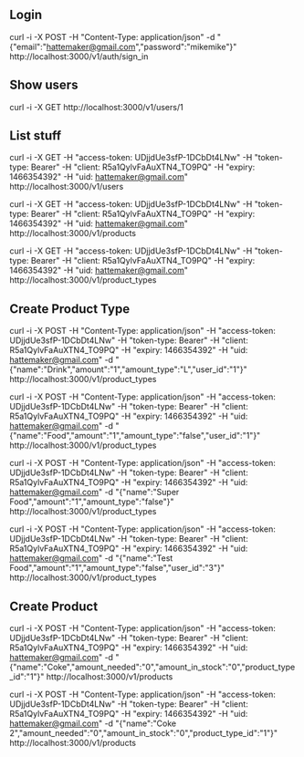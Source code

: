 
## Login
curl -i -X POST -H "Content-Type: application/json" -d "{\"email\":\"hattemaker@gmail.com\",\"password\":\"mikemike\"}" http://localhost:3000/v1/auth/sign_in

## Show users
curl -i -X GET http://localhost:3000/v1/users/1

## List stuff
curl -i -X GET -H "access-token: UDjjdUe3sfP-1DCbDt4LNw" -H "token-type: Bearer" -H "client: R5a1QylvFaAuXTN4_TO9PQ" -H "expiry: 1466354392" -H "uid: hattemaker@gmail.com" http://localhost:3000/v1/users

curl -i -X GET -H "access-token: UDjjdUe3sfP-1DCbDt4LNw" -H "token-type: Bearer" -H "client: R5a1QylvFaAuXTN4_TO9PQ" -H "expiry: 1466354392" -H "uid: hattemaker@gmail.com" http://localhost:3000/v1/products

curl -i -X GET -H "access-token: UDjjdUe3sfP-1DCbDt4LNw" -H "token-type: Bearer" -H "client: R5a1QylvFaAuXTN4_TO9PQ" -H "expiry: 1466354392" -H "uid: hattemaker@gmail.com" http://localhost:3000/v1/product_types



## Create Product Type
curl -i -X POST -H "Content-Type: application/json" -H "access-token: UDjjdUe3sfP-1DCbDt4LNw" -H "token-type: Bearer" -H "client: R5a1QylvFaAuXTN4_TO9PQ" -H "expiry: 1466354392" -H "uid: hattemaker@gmail.com" -d "{\"name\":\"Drink\",\"amount\":\"1\",\"amount_type\":\"L\",\"user_id\":\"1\"}" http://localhost:3000/v1/product_types

curl -i -X POST -H "Content-Type: application/json" -H "access-token: UDjjdUe3sfP-1DCbDt4LNw" -H "token-type: Bearer" -H "client: R5a1QylvFaAuXTN4_TO9PQ" -H "expiry: 1466354392" -H "uid: hattemaker@gmail.com" -d "{\"name\":\"Food\",\"amount\":\"1\",\"amount_type\":\"false\",\"user_id\":\"1\"}" http://localhost:3000/v1/product_types

curl -i -X POST -H "Content-Type: application/json" -H "access-token: UDjjdUe3sfP-1DCbDt4LNw" -H "token-type: Bearer" -H "client: R5a1QylvFaAuXTN4_TO9PQ" -H "expiry: 1466354392" -H "uid: hattemaker@gmail.com" -d "{\"name\":\"Super Food\",\"amount\":\"1\",\"amount_type\":\"false\"}" http://localhost:3000/v1/product_types

curl -i -X POST -H "Content-Type: application/json" -H "access-token: UDjjdUe3sfP-1DCbDt4LNw" -H "token-type: Bearer" -H "client: R5a1QylvFaAuXTN4_TO9PQ" -H "expiry: 1466354392" -H "uid: hattemaker@gmail.com" -d "{\"name\":\"Test Food\",\"amount\":\"1\",\"amount_type\":\"false\",\"user_id\":\"3\"}" http://localhost:3000/v1/product_types


## Create Product
curl -i -X POST -H "Content-Type: application/json" -H "access-token: UDjjdUe3sfP-1DCbDt4LNw" -H "token-type: Bearer" -H "client: R5a1QylvFaAuXTN4_TO9PQ" -H "expiry: 1466354392" -H "uid: hattemaker@gmail.com" -d "{\"name\":\"Coke\",\"amount_needed\":\"0\",\"amount_in_stock\":\"0\",\"product_type_id\":\"1\"}" http://localhost:3000/v1/products


curl -i -X POST -H "Content-Type: application/json" -H "access-token: UDjjdUe3sfP-1DCbDt4LNw" -H "token-type: Bearer" -H "client: R5a1QylvFaAuXTN4_TO9PQ" -H "expiry: 1466354392" -H "uid: hattemaker@gmail.com" -d "{\"name\":\"Coke 2\",\"amount_needed\":\"0\",\"amount_in_stock\":\"0\",\"product_type_id\":\"1\"}" http://localhost:3000/v1/products
